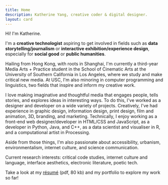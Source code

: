 ```yaml
---
title: Home
description: Katherine Yang, creative coder & digital designer.
layout: card
---
```


Hi! I'm Katherine.

I'm a **creative technologist** aspiring to get involved in fields such as **data storytelling/journalism** or **interactive exhibition/experience design**, especially for **social good** or **public humanities**.

Hailing from Hong Kong, with roots in Shanghai, I'm currently a third-year Media Arts + Practice student in the School of Cinematic Arts at the University of Southern California in Los Angeles, where we study and make critical new media. At USC, I'm also minoring in computer programming and linguistics, two fields that inspire and inform my creative work. 

I love making imaginative and thoughtful media that engages people, tells stories, and explores ideas in interesting ways. To do this, I've worked as a designer and developer on a wide variety of projects. Creatively, I've had experience in graphic design, information design, print design, film and animation, 3D, branding, and marketing. Technically, I enjoy working as a front-end web designer/developer in <abbr>HTML/CSS</abbr> and JavaScript, as a developer in Python, Java, and C++, as a data scientist and visualiser in R, and a computational artist in Processing.

Aside from those things, I'm also passionate about accessibility, urbanism, environmentalism, internet culture, and science communication.

Current research interests: critical code studies, internet culture and language, interface aesthetics, electronic literature, poetic tech.

Take a look at my [résumé](/resume/yang-katherine-resume-201911.pdf) <span class="fileInfo">(pdf, 80 kb)</span> and my portfolio to explore my work so far!